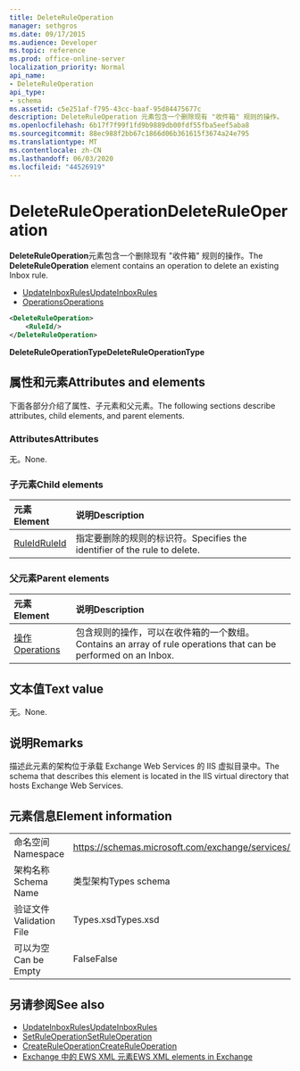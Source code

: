 ```yaml
---
title: DeleteRuleOperation
manager: sethgros
ms.date: 09/17/2015
ms.audience: Developer
ms.topic: reference
ms.prod: office-online-server
localization_priority: Normal
api_name:
- DeleteRuleOperation
api_type:
- schema
ms.assetid: c5e251af-f795-43cc-baaf-95d84475677c
description: DeleteRuleOperation 元素包含一个删除现有 "收件箱" 规则的操作。
ms.openlocfilehash: 6b17f7f99f1fd9b9889db00fdf55fba5eef5aba8
ms.sourcegitcommit: 88ec988f2bb67c1866d06b361615f3674a24e795
ms.translationtype: MT
ms.contentlocale: zh-CN
ms.lasthandoff: 06/03/2020
ms.locfileid: "44526919"
---
```

# <a name="deleteruleoperation"></a><span data-ttu-id="0c852-103">DeleteRuleOperation</span><span class="sxs-lookup"><span data-stu-id="0c852-103">DeleteRuleOperation</span></span>

<span data-ttu-id="0c852-104">**DeleteRuleOperation**元素包含一个删除现有 "收件箱" 规则的操作。</span><span class="sxs-lookup"><span data-stu-id="0c852-104">The **DeleteRuleOperation** element contains an operation to delete an existing Inbox rule.</span></span> 
  
- [<span data-ttu-id="0c852-105">UpdateInboxRules</span><span class="sxs-lookup"><span data-stu-id="0c852-105">UpdateInboxRules</span></span>](updateinboxrules.md)
- [<span data-ttu-id="0c852-106">Operations</span><span class="sxs-lookup"><span data-stu-id="0c852-106">Operations</span></span>](operations.md)
  
```XML
<DeleteRuleOperation>
    <RuleId/>
</DeleteRuleOperation>
```

 <span data-ttu-id="0c852-107">**DeleteRuleOperationType**</span><span class="sxs-lookup"><span data-stu-id="0c852-107">**DeleteRuleOperationType**</span></span>
## <a name="attributes-and-elements"></a><span data-ttu-id="0c852-108">属性和元素</span><span class="sxs-lookup"><span data-stu-id="0c852-108">Attributes and elements</span></span>

<span data-ttu-id="0c852-109">下面各部分介绍了属性、子元素和父元素。</span><span class="sxs-lookup"><span data-stu-id="0c852-109">The following sections describe attributes, child elements, and parent elements.</span></span>
  
### <a name="attributes"></a><span data-ttu-id="0c852-110">Attributes</span><span class="sxs-lookup"><span data-stu-id="0c852-110">Attributes</span></span>

<span data-ttu-id="0c852-111">无。</span><span class="sxs-lookup"><span data-stu-id="0c852-111">None.</span></span>
  
### <a name="child-elements"></a><span data-ttu-id="0c852-112">子元素</span><span class="sxs-lookup"><span data-stu-id="0c852-112">Child elements</span></span>

|<span data-ttu-id="0c852-113">**元素**</span><span class="sxs-lookup"><span data-stu-id="0c852-113">**Element**</span></span>|<span data-ttu-id="0c852-114">**说明**</span><span class="sxs-lookup"><span data-stu-id="0c852-114">**Description**</span></span>|
|:-----|:-----|
|[<span data-ttu-id="0c852-115">RuleId</span><span class="sxs-lookup"><span data-stu-id="0c852-115">RuleId</span></span>](ruleid.md) <br/> |<span data-ttu-id="0c852-116">指定要删除的规则的标识符。</span><span class="sxs-lookup"><span data-stu-id="0c852-116">Specifies the identifier of the rule to delete.</span></span>  <br/> |
   
### <a name="parent-elements"></a><span data-ttu-id="0c852-117">父元素</span><span class="sxs-lookup"><span data-stu-id="0c852-117">Parent elements</span></span>

|<span data-ttu-id="0c852-118">**元素**</span><span class="sxs-lookup"><span data-stu-id="0c852-118">**Element**</span></span>|<span data-ttu-id="0c852-119">**说明**</span><span class="sxs-lookup"><span data-stu-id="0c852-119">**Description**</span></span>|
|:-----|:-----|
|[<span data-ttu-id="0c852-120">操作</span><span class="sxs-lookup"><span data-stu-id="0c852-120">Operations</span></span>](operations.md) <br/> |<span data-ttu-id="0c852-121">包含规则的操作，可以在收件箱的一个数组。</span><span class="sxs-lookup"><span data-stu-id="0c852-121">Contains an array of rule operations that can be performed on an Inbox.</span></span>  <br/> |
   
## <a name="text-value"></a><span data-ttu-id="0c852-122">文本值</span><span class="sxs-lookup"><span data-stu-id="0c852-122">Text value</span></span>

<span data-ttu-id="0c852-123">无。</span><span class="sxs-lookup"><span data-stu-id="0c852-123">None.</span></span>
  
## <a name="remarks"></a><span data-ttu-id="0c852-124">说明</span><span class="sxs-lookup"><span data-stu-id="0c852-124">Remarks</span></span>

<span data-ttu-id="0c852-125">描述此元素的架构位于承载 Exchange Web Services 的 IIS 虚拟目录中。</span><span class="sxs-lookup"><span data-stu-id="0c852-125">The schema that describes this element is located in the IIS virtual directory that hosts Exchange Web Services.</span></span>
  
## <a name="element-information"></a><span data-ttu-id="0c852-126">元素信息</span><span class="sxs-lookup"><span data-stu-id="0c852-126">Element information</span></span>

|||
|:-----|:-----|
|<span data-ttu-id="0c852-127">命名空间</span><span class="sxs-lookup"><span data-stu-id="0c852-127">Namespace</span></span>  <br/> |https://schemas.microsoft.com/exchange/services/2006/types  <br/> |
|<span data-ttu-id="0c852-128">架构名称</span><span class="sxs-lookup"><span data-stu-id="0c852-128">Schema Name</span></span>  <br/> |<span data-ttu-id="0c852-129">类型架构</span><span class="sxs-lookup"><span data-stu-id="0c852-129">Types schema</span></span>  <br/> |
|<span data-ttu-id="0c852-130">验证文件</span><span class="sxs-lookup"><span data-stu-id="0c852-130">Validation File</span></span>  <br/> |<span data-ttu-id="0c852-131">Types.xsd</span><span class="sxs-lookup"><span data-stu-id="0c852-131">Types.xsd</span></span>  <br/> |
|<span data-ttu-id="0c852-132">可以为空</span><span class="sxs-lookup"><span data-stu-id="0c852-132">Can be Empty</span></span>  <br/> |<span data-ttu-id="0c852-133">False</span><span class="sxs-lookup"><span data-stu-id="0c852-133">False</span></span>  <br/> |
   
## <a name="see-also"></a><span data-ttu-id="0c852-134">另请参阅</span><span class="sxs-lookup"><span data-stu-id="0c852-134">See also</span></span>

- [<span data-ttu-id="0c852-135">UpdateInboxRules</span><span class="sxs-lookup"><span data-stu-id="0c852-135">UpdateInboxRules</span></span>](updateinboxrules.md) 
- [<span data-ttu-id="0c852-136">SetRuleOperation</span><span class="sxs-lookup"><span data-stu-id="0c852-136">SetRuleOperation</span></span>](setruleoperation.md) 
- [<span data-ttu-id="0c852-137">CreateRuleOperation</span><span class="sxs-lookup"><span data-stu-id="0c852-137">CreateRuleOperation</span></span>](createruleoperation.md)
- [<span data-ttu-id="0c852-138">Exchange 中的 EWS XML 元素</span><span class="sxs-lookup"><span data-stu-id="0c852-138">EWS XML elements in Exchange</span></span>](ews-xml-elements-in-exchange.md)


